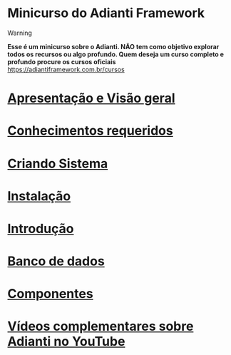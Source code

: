 # Minicurso do Adianti Framework

> [!WARNING]
> **Esse é um minicurso sobre o Adianti. NÃO tem como objetivo explorar todos os recursos ou algo profundo. Quem deseja um curso completo e profundo procure os cursos oficiais**
https://adiantiframework.com.br/cursos

# [Apresentação e Visão geral](doc/apresentacao.md)
# [Conhecimentos requeridos](doc/conhecimento_requerido.md)
# [Criando Sistema](doc/criando_sistema.md)
# [Instalação](doc/instalacao.md)
# [Introdução](doc/introducao.md)
# [Banco de dados](doc/banco_model.md)
# [Componentes](doc/componentes.md)
# [Vídeos complementares sobre Adianti no YouTube](doc/videos_youtube.md)

